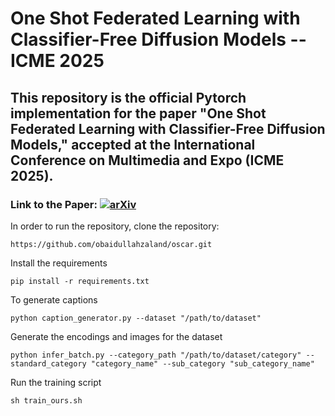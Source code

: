 # One Shot Federated Learning with Classifier-Free Diffusion Models -- ICME 2025
## This repository is the official Pytorch implementation for the paper "One Shot Federated Learning with Classifier-Free Diffusion Models," accepted at the International Conference on Multimedia and Expo (ICME 2025).

### Link to the Paper:   [![arXiv](https://img.shields.io/badge/arXiv-2502.08488-b31b1b.svg)](https://arxiv.org/abs/2502.08488) 

In order to run the repository, clone the repository:

```
https://github.com/obaidullahzaland/oscar.git
```
Install the requirements 
```
pip install -r requirements.txt
```
To generate captions
```
python caption_generator.py --dataset "/path/to/dataset"
```
Generate the encodings and images for the dataset
```
python infer_batch.py --category_path "/path/to/dataset/category" --standard_category "category_name" --sub_category "sub_category_name"
```

Run the training script
```
sh train_ours.sh
```
